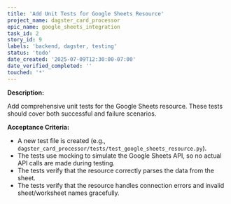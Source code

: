 ```yaml
---
title: 'Add Unit Tests for Google Sheets Resource'
project_name: dagster_card_processor
epic_name: google_sheets_integration
task_id: 2
story_id: 9
labels: 'backend, dagster, testing'
status: 'todo'
date_created: '2025-07-09T12:30:00-07:00'
date_verified_completed: ''
touched: '*'
---
```


**Description:**

Add comprehensive unit tests for the Google Sheets resource. These tests should cover both successful and failure scenarios.

**Acceptance Criteria:**

- A new test file is created (e.g., `dagster_card_processor/tests/test_google_sheets_resource.py`).
- The tests use mocking to simulate the Google Sheets API, so no actual API calls are made during testing.
- The tests verify that the resource correctly parses the data from the sheet.
- The tests verify that the resource handles connection errors and invalid sheet/worksheet names gracefully.
